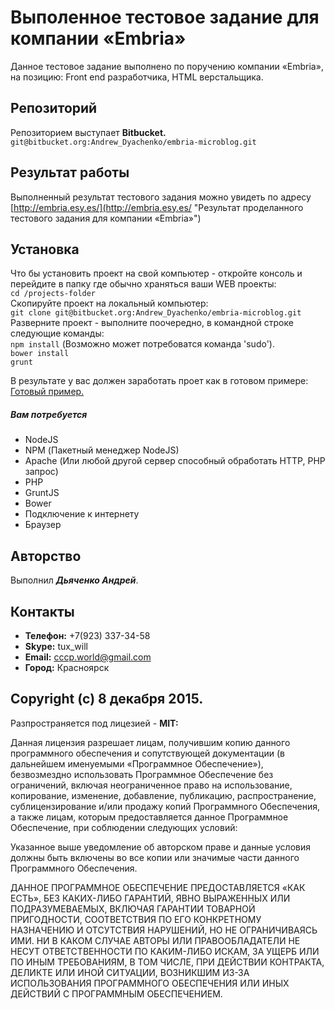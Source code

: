 # Выполенное тестовое задание для компании «Embria»
Данное тестовое задание выполнено по поручению компании «Embria», на позицию: Front end разработчика, HTML верстальщика.

## Репозиторий
Репозиторием выступает **Bitbucket.**  
`git@bitbucket.org:Andrew_Dyachenko/embria-microblog.git`

## Результат работы
Выполненный результат тестового задания можно увидеть по адресу [http://embria.esy.es/](http://embria.esy.es/ "Результат проделанного тестового задания для компании «Embria»")

## Установка
Что бы установить проект на свой компьютер - откройте консоль и перейдите в папку где обычно храняться ваши WEB проекты:  
`cd /projects-folder`  
Скопируйте проект на локальный компьютер:  
`git clone git@bitbucket.org:Andrew_Dyachenko/embria-microblog.git`  
Разверните проект - выполните поочередно, в командной строке следующие команды:  
`npm install` (Возможно может потребоватся команда 'sudo').  
`bower install`  
`grunt`

В результате у вас должен заработать проет как в готовом примере: [Готовый пример.](http://embria.esy.es/ "Готовый пример.")

##### Вам потребуется
- NodeJS
- NPM (Пакетный менеджер NodeJS)
- Apache (Или любой другой сервер способный обработать HTTP, PHP запрос)
- PHP
- GruntJS
- Bower
- Подключение к интернету
- Браузер

## Авторство
Выполнил __*Дьяченко Андрей*__.

## Контакты
- **Телефон:** +7(923) 337-34-58
- **Skype:** tux_will
- **Email:** cccp.world@gmail.com
- **Город:** Красноярск

## Copyright (c) 8 декабря 2015.
Разпространяется под лицезией - **MIT:**  

Данная лицензия разрешает лицам, получившим копию данного программного обеспечения и сопутствующей документации (в дальнейшем именуемыми «Программное Обеспечение»), безвозмездно использовать Программное Обеспечение без ограничений, включая неограниченное право на использование, копирование, изменение, добавление, публикацию, распространение, сублицензирование и/или продажу копий Программного Обеспечения, а также лицам, которым предоставляется данное Программное Обеспечение, при соблюдении следующих условий:  

Указанное выше уведомление об авторском праве и данные условия должны быть включены во все копии или значимые части данного Программного Обеспечения.  

ДАННОЕ ПРОГРАММНОЕ ОБЕСПЕЧЕНИЕ ПРЕДОСТАВЛЯЕТСЯ «КАК ЕСТЬ», БЕЗ КАКИХ-ЛИБО ГАРАНТИЙ, ЯВНО ВЫРАЖЕННЫХ ИЛИ ПОДРАЗУМЕВАЕМЫХ, ВКЛЮЧАЯ ГАРАНТИИ ТОВАРНОЙ ПРИГОДНОСТИ, СООТВЕТСТВИЯ ПО ЕГО КОНКРЕТНОМУ НАЗНАЧЕНИЮ И ОТСУТСТВИЯ НАРУШЕНИЙ, НО НЕ ОГРАНИЧИВАЯСЬ ИМИ. НИ В КАКОМ СЛУЧАЕ АВТОРЫ ИЛИ ПРАВООБЛАДАТЕЛИ НЕ НЕСУТ ОТВЕТСТВЕННОСТИ ПО КАКИМ-ЛИБО ИСКАМ, ЗА УЩЕРБ ИЛИ ПО ИНЫМ ТРЕБОВАНИЯМ, В ТОМ ЧИСЛЕ, ПРИ ДЕЙСТВИИ КОНТРАКТА, ДЕЛИКТЕ ИЛИ ИНОЙ СИТУАЦИИ, ВОЗНИКШИМ ИЗ-ЗА ИСПОЛЬЗОВАНИЯ ПРОГРАММНОГО ОБЕСПЕЧЕНИЯ ИЛИ ИНЫХ ДЕЙСТВИЙ С ПРОГРАММНЫМ ОБЕСПЕЧЕНИЕМ.  